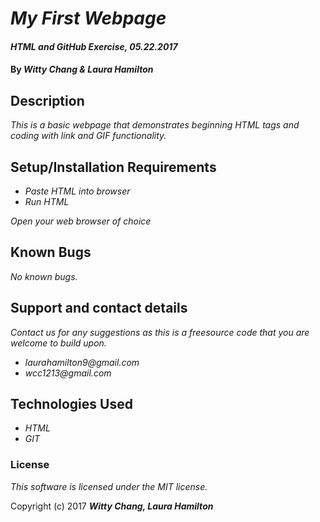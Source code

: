 # _My First Webpage_

#### _HTML and GitHub Exercise, 05.22.2017_

#### By _**Witty Chang & Laura Hamilton**_

## Description

_This is a basic webpage that demonstrates beginning HTML tags and coding with link and GIF functionality._

## Setup/Installation Requirements

* _Paste HTML into browser_
* _Run HTML_

_Open your web browser of choice_

## Known Bugs

_No known bugs._

## Support and contact details

_Contact us for any suggestions as this is a freesource code that you are welcome to build upon._
* _laurahamilton9@gmail.com_
* _wcc1213@gmail.com_

## Technologies Used

* _HTML_
* _GIT_

### License

*This software is licensed under the MIT license.*

Copyright (c) 2017 **_Witty Chang, Laura Hamilton_**
